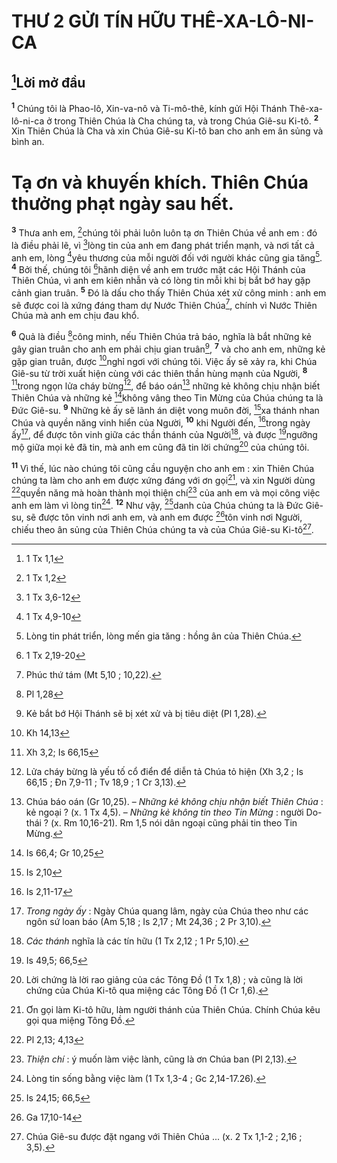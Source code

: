# THƯ 2 GỬI TÍN HỮU THÊ-XA-LÔ-NI-CA
## [^1*]Lời mở đầu
<sup><b>1</b></sup> Chúng tôi là Phao-lô, Xin-va-nô và Ti-mô-thê, kính gửi Hội Thánh Thê-xa-lô-ni-ca ở trong Thiên Chúa là Cha chúng ta, và trong Chúa Giê-su Ki-tô. <sup><b>2</b></sup> Xin Thiên Chúa là Cha và xin Chúa Giê-su Ki-tô ban cho anh em ân sủng và bình an.

# Tạ ơn và khuyến khích. Thiên Chúa thưởng phạt ngày sau hết.
<sup><b>3</b></sup> Thưa anh em, [^2*]chúng tôi phải luôn luôn tạ ơn Thiên Chúa về anh em : đó là điều phải lẽ, vì [^3*]lòng tin của anh em đang phát triển mạnh, và nơi tất cả anh em, lòng [^4*]yêu thương của mỗi người đối với người khác cũng gia tăng[^1]. <sup><b>4</b></sup> Bởi thế, chúng tôi [^5*]hãnh diện về anh em trước mặt các Hội Thánh của Thiên Chúa, vì anh em kiên nhẫn và có lòng tin mỗi khi bị bắt bớ hay gặp cảnh gian truân. <sup><b>5</b></sup> Đó là dấu cho thấy Thiên Chúa xét xử công minh : anh em sẽ được coi là xứng đáng tham dự Nước Thiên Chúa[^2], chính vì Nước Thiên Chúa mà anh em chịu đau khổ.

<sup><b>6</b></sup> Quả là điều [^6*]công minh, nếu Thiên Chúa trả báo, nghĩa là bắt những kẻ gây gian truân cho anh em phải chịu gian truân[^3], <sup><b>7</b></sup> và cho anh em, những kẻ gặp gian truân, được [^7*]nghỉ ngơi với chúng tôi. Việc ấy sẽ xảy ra, khi Chúa Giê-su từ trời xuất hiện cùng với các thiên thần hùng mạnh của Người, <sup><b>8</b></sup> [^8*]trong ngọn lửa cháy bừng[^4], để báo oán[^5] những kẻ không chịu nhận biết Thiên Chúa và những kẻ [^9*]không vâng theo Tin Mừng của Chúa chúng ta là Đức Giê-su. <sup><b>9</b></sup> Những kẻ ấy sẽ lãnh án diệt vong muôn đời, [^10*]xa thánh nhan Chúa và quyền năng vinh hiển của Người, <sup><b>10</b></sup> khi Người đến, [^11*]trong ngày ấy[^6], để được tôn vinh giữa các thần thánh của Người[^7], và được [^12*]ngưỡng mộ giữa mọi kẻ đã tin, mà anh em cũng đã tin lời chứng[^8] của chúng tôi.

<sup><b>11</b></sup> Vì thế, lúc nào chúng tôi cũng cầu nguyện cho anh em : xin Thiên Chúa chúng ta làm cho anh em được xứng đáng với ơn gọi[^9], và xin Người dùng [^13*]quyền năng mà hoàn thành mọi thiện chí[^10] của anh em và mọi công việc anh em làm vì lòng tin[^11]. <sup><b>12</b></sup> Như vậy, [^14*]danh của Chúa chúng ta là Đức Giê-su, sẽ được tôn vinh nơi anh em, và anh em được [^15*]tôn vinh nơi Người, chiếu theo ân sủng của Thiên Chúa chúng ta và của Chúa Giê-su Ki-tô[^12].

[^1]: Lòng tin phát triển, lòng mến gia tăng : hồng ân của Thiên Chúa.
[^2]: Phúc thứ tám (Mt 5,10 ; 10,22).
[^3]: Kẻ bắt bớ Hội Thánh sẽ bị xét xử và bị tiêu diệt (Pl 1,28).
[^4]: Lửa cháy bừng là yếu tố cổ điển để diễn tả Chúa tỏ hiện (Xh 3,2 ; Is 66,15 ; Đn 7,9-11 ; Tv 18,9 ; 1 Cr 3,13).
[^5]: Chúa báo oán (Gr 10,25). – <i>Những kẻ không chịu nhận biết Thiên Chúa</i> : kẻ ngoại ? (x. 1 Tx 4,5). – <i>Những kẻ không tin theo Tin Mừng</i> : người Do-thái ? (x. Rm 10,16-21). Rm 1,5 nói dân ngoại cũng phải tin theo Tin Mừng.
[^6]: <i>Trong ngày ấy</i> : Ngày Chúa quang lâm, ngày của Chúa theo như các ngôn sứ loan báo (Am 5,18 ; Is 2,17 ; Mt 24,36 ; 2 Pr 3,10).
[^7]: <i>Các thánh</i> nghĩa là các tín hữu (1 Tx 2,12 ; 1 Pr 5,10).
[^8]: Lời chứng là lời rao giảng của các Tông Đồ (1 Tx 1,8) ; và cũng là lời chứng của Chúa Ki-tô qua miệng các Tông Đồ (1 Cr 1,6).
[^9]: Ơn gọi làm Ki-tô hữu, làm người thánh của Thiên Chúa. Chính Chúa kêu gọi qua miệng Tông Đồ.
[^10]: <i>Thiện chí</i> : ý muốn làm việc lành, cũng là ơn Chúa ban (Pl 2,13).
[^11]: Lòng tin sống bằng việc làm (1 Tx 1,3-4 ; Gc 2,14-17.26).
[^12]: Chúa Giê-su được đặt ngang với Thiên Chúa ... (x. 2 Tx 1,1-2 ; 2,16 ; 3,5).
[^1*]: 1 Tx 1,1
[^2*]: 1 Tx 1,2
[^3*]: 1 Tx 3,6-12
[^4*]: 1 Tx 4,9-10
[^5*]: 1 Tx 2,19-20
[^6*]: Pl 1,28
[^7*]: Kh 14,13
[^8*]: Xh 3,2; Is 66,15
[^9*]: Is 66,4; Gr 10,25
[^10*]: Is 2,10
[^11*]: Is 2,11-17
[^12*]: Is 49,5; 66,5
[^13*]: Pl 2,13; 4,13
[^14*]: Is 24,15; 66,5
[^15*]: Ga 17,10-14

